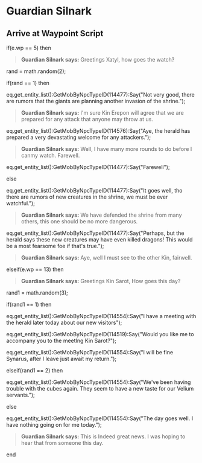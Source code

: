 # Guardian Silnark
## Arrive at Waypoint Script

if(e.wp == 5) then


>**Guardian Silnark says:** Greetings Xatyl, how goes the watch?


rand = math.random(2);


if(rand == 1) then



eq.get_entity_list():GetMobByNpcTypeID(114477):Say("Not very good, there are rumors that the giants are planning another invasion of the shrine.");



>**Guardian Silnark says:** I'm sure Kin Erepon will agree that we are prepared for any attack that anyone may throw at us.



eq.get_entity_list():GetMobByNpcTypeID(114576):Say("Aye, the herald has prepared a very devastating welcome for any attackers.");



>**Guardian Silnark says:** Well, I have many more rounds to do before I canmy watch. Farewell.



eq.get_entity_list():GetMobByNpcTypeID(114477):Say("Farewell");


else



eq.get_entity_list():GetMobByNpcTypeID(114477):Say("It goes well, tho there are rumors of new creatures in the shrine, we must be ever watchful.");



>**Guardian Silnark says:** We have defended the shrine from many others, this one should be no more dangerous.



eq.get_entity_list():GetMobByNpcTypeID(114477):Say("Perhaps, but the herald says these new creatures may have even killed dragons!  This would be a most fearsome foe if that's true.");



>**Guardian Silnark says:** Aye, well I must see to the other Kin, fairwell.


elseif(e.wp == 13) then


>**Guardian Silnark says:** Greetings Kin Sarot, How goes this day?


rand1 = math.random(3);


if(rand1 == 1) then



eq.get_entity_list():GetMobByNpcTypeID(114554):Say("I have a meeting with the herald later today about our new visitors");



eq.get_entity_list():GetMobByNpcTypeID(114519):Say("Would you like me to accompany you to the meetIng Kin Sarot?");



eq.get_entity_list():GetMobByNpcTypeID(114554):Say("I will be fine Synarus, after I leave just await my return.");


elseif(rand1 == 2) then



eq.get_entity_list():GetMobByNpcTypeID(114554):Say("We've been having trouble with the cubes again.  They seem to have a new taste for our Velium servants.");


else



eq.get_entity_list():GetMobByNpcTypeID(114554):Say("The day goes well. I have nothing going on for me today.");



>**Guardian Silnark says:** This is Indeed great news.  I was hoping to hear that from someone this day.

end

